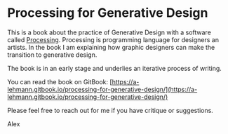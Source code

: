 # Processing for Generative Design

This is a book about the practice of Generative Design with a software called [Processing](https://processing.org/). Processing is programming language for designers an artists. In the book I am explaining how graphic designers can make the transition to generative design.

The book is in an early stage and underlies an iterative process of writing.

You can read the book on GitBook:
[https://a-lehmann.gitbook.io/processing-for-generative-design/](https://a-lehmann.gitbook.io/processing-for-generative-design/)

Please feel free to reach out for me if you have critique or suggestions.

Alex